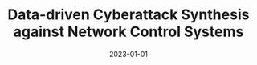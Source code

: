 ---
title: "Data-driven Cyberattack Synthesis against Network Control Systems"
authors:
- Omanshu Thapliyal
- Inseok Hwang

date: "2023-01-01"

publication: "International Federation for Automatic Control (IFAC) World Congress 2023"

links:
    pdf: https://doi.org/10.1016/j.ifacol.2023.10.1027
    # code: https://github.com/hadisinaee/avicenna
    slides: https://github.com/omanshuthapliyal/IFAC-2023-OT-/blob/main/ifac-slides.pdf
    video: https://github.com/omanshuthapliyal/IFAC-2023-OT-/blob/main/ifac-video%20%5BOT%5D.mp4
    
---